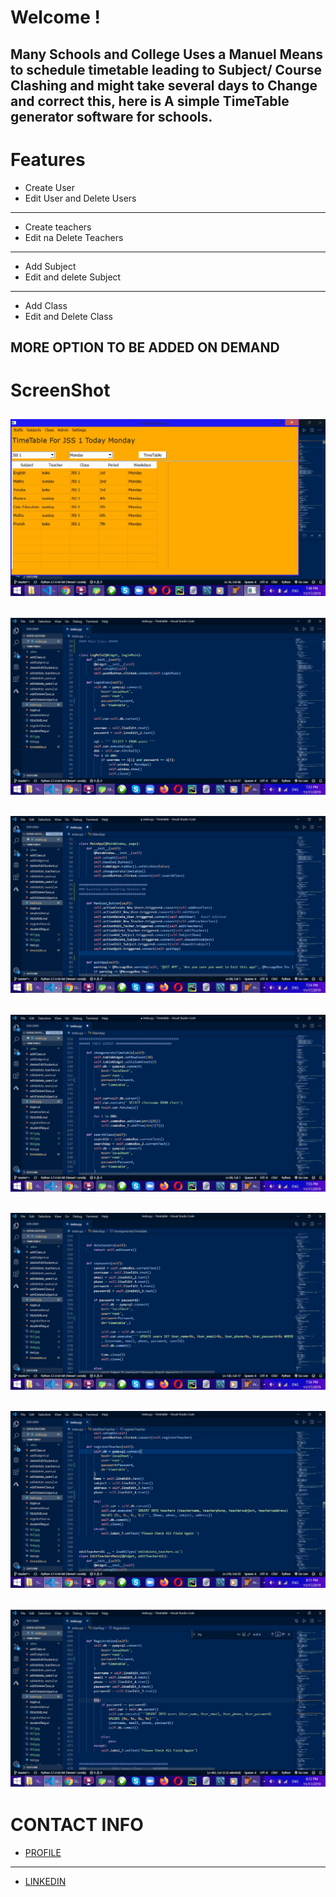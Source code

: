 # Welcome ! 
## Many Schools and College Uses a Manuel Means to schedule timetable leading to Subject/ Course Clashing and might take several days to Change and correct this, here is A simple TimeTable generator software for schools.




# Features
 - Create User
 - Edit User and Delete Users
 ---
 - Create teachers 
 - Edit na Delete Teachers
 ---
 - Add Subject
 - Edit and delete Subject
---
- Add Class
- Edit and Delete Class
## MORE OPTION TO BE ADDED ON DEMAND

# ScreenShot 

![](tb1.jpg)
---
![](tb2.jpg)
---
![](tb3.jpg)
---
![](tb4.jpg)
---
![](tb5.jpg)
---
![](tb6.jpg)
---
![](tb7.jpg)
---


# CONTACT INFO
- [PROFILE](https://github.com/garantor)

---

- [LINKEDIN](https://www.linkedin.com/in/afolabisunday/)